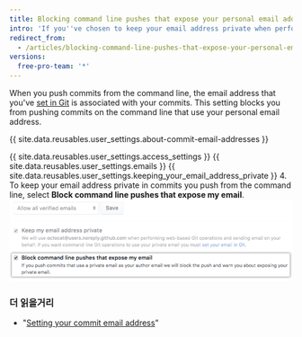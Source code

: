 ```yaml
---
title: Blocking command line pushes that expose your personal email address
intro: 'If you''ve chosen to keep your email address private when performing web-based operations, you can also choose to block command line pushes that may expose your personal email address.'
redirect_from:
  - /articles/blocking-command-line-pushes-that-expose-your-personal-email-address
versions:
  free-pro-team: '*'
---
```


When you push commits from the command line, the email address that you've [set in Git](/articles/setting-your-commit-email-address) is associated with your commits. This setting blocks you from pushing commits on the command line that use your personal email address.

{{ site.data.reusables.user_settings.about-commit-email-addresses }}

{{ site.data.reusables.user_settings.access_settings }}
{{ site.data.reusables.user_settings.emails }}
{{ site.data.reusables.user_settings.keeping_your_email_address_private }}
4. To keep your email address private in commits you push from the command line, select **Block command line pushes that expose my email**. ![Option to block command line pushes that expose your emails](/assets/images/help/settings/email_privacy_block_command_line_pushes.png)

### 더 읽을거리

- "[Setting your commit email address](/articles/setting-your-commit-email-address)"
